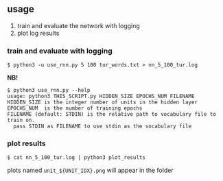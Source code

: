 ## usage
1. train and evaluate the network with logging
2. plot log results

### train and evaluate with logging
```
$ python3 -u use_rnn.py 5 100 tur_words.txt > nn_5_100_tur.log
```

**NB!**

```
$ python3 use_rnn.py --help
usage: python3 THIS_SCRIPT.py HIDDEN_SIZE EPOCHS_NUM FILENAME
HIDDEN_SIZE is the integer number of units in the hidden layer
EPOCHS_NUM  is the number of training epochs
FILENAME (default: STDIN) is the relative path to vocabulary file to train on.
  pass STDIN as FILENAME to use stdin as the vocabulary file

```

### plot results
```
$ cat nn_5_100_tur.log | python3 plot_results
```
plots named `unit_${UNIT_IDX}.png` will appear in the folder

